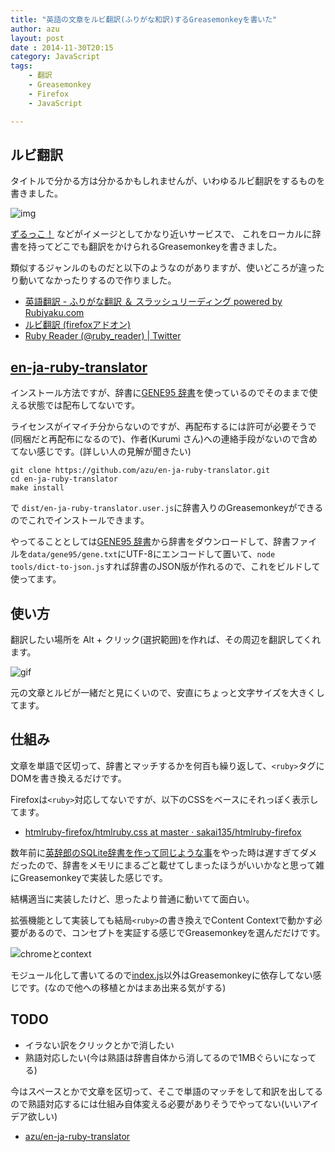 ```yaml
---
title: "英語の文章をルビ翻訳(ふりがな和訳)するGreasemonkeyを書いた"
author: azu
layout: post
date : 2014-11-30T20:15
category: JavaScript
tags:
    - 翻訳
    - Greasemonkey
    - Firefox
    - JavaScript

---
```


## ルビ翻訳

タイトルで分かる方は分かるかもしれませんが、いわゆるルビ翻訳をするものを書きました。

![img](https://efcl.info/wp-content/uploads/2014/11/30-1417346468.png)

[ずるっこ！](http://zurukko.jp/ "ずるっこ！") などがイメージとしてかなり近いサービスで、
これをローカルに辞書を持ってどこでも翻訳をかけられるGreasemonkeyを書きました。

類似するジャンルのものだと以下のようなのがありますが、使いどころが違ったり動いてなかったりするので作りました。

- [英語翻訳 - ふりがな翻訳 ＆ スラッシュリーディング powered by Rubiyaku.com](http://rubiyaku.com/)
- [ルビ翻訳 (firefoxアドオン)](http://www.kenmaz.net/translator/)
- [Ruby Reader (@ruby_reader) | Twitter](https://twitter.com/ruby_reader)

## [en-ja-ruby-translator](https://github.com/azu/en-ja-ruby-translator "azu/en-ja-ruby-translator")

インストール方法ですが、辞書に[GENE95 辞書](http://www.namazu.org/~tsuchiya/sdic/data/gene.html "GENE95 辞書")を使っているのでそのままで使える状態では配布してないです。

ライセンスがイマイチ分からないのですが、再配布するには許可が必要そうで(同梱だと再配布になるので)、作者(Kurumi さん)への連絡手段がないので含めてない感じです。(詳しい人の見解が聞きたい)

```
git clone https://github.com/azu/en-ja-ruby-translator.git
cd en-ja-ruby-translator
make install
```

で `dist/en-ja-ruby-translator.user.js`に辞書入りのGreasemonkeyができるのでこれでインストールできます。

やってることとしては[GENE95 辞書](http://www.namazu.org/~tsuchiya/sdic/data/gene.html "GENE95 辞書")から辞書をダウンロードして、辞書ファイルを`data/gene95/gene.txt`にUTF-8にエンコードして置いて、`node tools/dict-to-json.js`すれば辞書のJSON版が作れるので、これをビルドして使ってます。


## 使い方

翻訳したい場所を Alt + クリック(選択範囲)を作れば、その周辺を翻訳してくれます。

![gif](https://gyazo.com/530524cc50b541b85ae517904bd1b2e7.gif)

元の文章とルビが一緒だと見にくいので、安直にちょっと文字サイズを大きくしてます。

## 仕組み

文章を単語で区切って、辞書とマッチするかを何百も繰り返して、`<ruby>`タグにDOMを書き換えるだけです。

Firefoxは`<ruby>`対応してないですが、以下のCSSをベースにそれっぽく表示してます。

- [htmlruby-firefox/htmlruby.css at master · sakai135/htmlruby-firefox](https://github.com/sakai135/htmlruby-firefox/blob/master/data/styles/htmlruby.css "htmlruby-firefox/htmlruby.css at master · sakai135/htmlruby-firefox")

数年前に[英辞郎のSQLite辞書を作って同じような事](https://github.com/azu/JetpackSDK/tree/master/eijiro-ruby-reader "JetpackSDK/eijiro-ruby-reader at master · azu/JetpackSDK")をやった時は遅すぎてダメだったので、辞書をメモリにまるごと載せてしまったほうがいいかなと思って雑にGreasemonkeyで実装した感じです。

結構適当に実装したけど、思ったより普通に動いてて面白い。

拡張機能として実装しても結局`<ruby>`の書き換えでContent Contextで動かす必要があるので、コンセプトを実証する感じでGreasemonkeyを選んだだけです。

![chromeとcontext](https://efcl.info/wp-content/uploads/2014/11/2014-11-30_20-37-45.png)

モジュール化して書いてるので[index.js](https://github.com/azu/en-ja-ruby-translator/blob/master/index.js "index.js")以外はGreasemonkeyに依存してない感じです。(なので他への移植とかはまあ出来る気がする)

## TODO

- イラない訳をクリックとかで消したい
- 熟語対応したい(今は熟語は辞書自体から消してるので1MBぐらいになってる)

今はスペースとかで文章を区切って、そこで単語のマッチをして和訳を出してるので熟語対応するには仕組み自体変える必要がありそうでやってない(いいアイデア欲しい)


- [azu/en-ja-ruby-translator](https://github.com/azu/en-ja-ruby-translator "azu/en-ja-ruby-translator")
